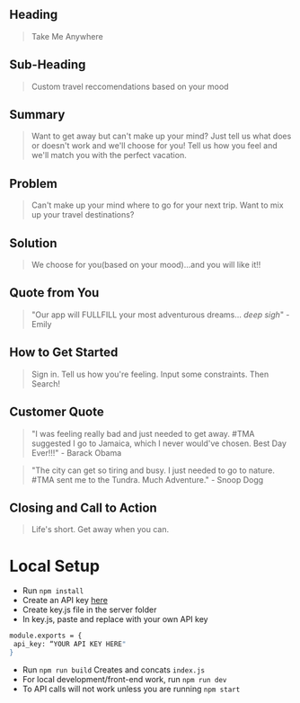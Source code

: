 ## Heading ##
> Take Me Anywhere

## Sub-Heading ##
  > Custom travel reccomendations based on your mood

## Summary ##
  > Want to get away but can't make up your mind? Just tell us what does or doesn't work and we'll choose for you! Tell us how you feel and we'll match you with the perfect vacation.

## Problem ##
  > Can't make up your mind where to go for your next trip. Want to mix up your travel destinations?

## Solution ##
  > We choose for you(based on your mood)...and you will like it!!

## Quote from You ##
  > "Our app will FULLFILL your most adventurous dreams... *deep sigh*"
                - Emily

## How to Get Started ##
  > Sign in. Tell us how you're feeling. Input some constraints. Then Search!

## Customer Quote ##
  > "I was feeling really bad and just needed to get away. #TMA suggested I go to Jamaica, which I never would've chosen. Best Day Ever!!!"
                        - Barack Obama

  > "The city can get so tiring and busy. I just needed to go to nature. #TMA sent me to the Tundra. Much Adventure."
                        - Snoop Dogg

## Closing and Call to Action ##
  > Life's short. Get away when you can.


# Local Setup
* Run ```npm install```
* Create an API key [here](http://en.business.skyscanner.net/en-gb/products/travel-apis/)
* Create key.js file in the server folder
* In key.js, paste and replace with your own API key
```sh
module.exports = {
 api_key: “YOUR API KEY HERE"
}
```
* Run ```npm run build``` Creates and concats ```index.js```
* For local development/front-end work, run
```npm run dev```
* To API calls will not work unless you are running ```npm start```















